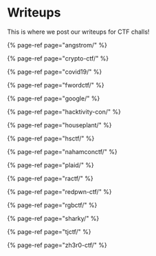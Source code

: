 # Writeups

This is where we post our writeups for CTF challs!

{% page-ref page="angstrom/" %}

{% page-ref page="crypto-ctf/" %}

{% page-ref page="covid19/" %}

{% page-ref page="fwordctf/" %}



{% page-ref page="google/" %}

{% page-ref page="hacktivity-con/" %}

{% page-ref page="houseplant/" %}

{% page-ref page="hsctf/" %}

{% page-ref page="nahamconctf/" %}

{% page-ref page="plaid/" %}

{% page-ref page="ractf/" %}

{% page-ref page="redpwn-ctf/" %}

{% page-ref page="rgbctf/" %}

{% page-ref page="sharky/" %}

{% page-ref page="tjctf/" %}

{% page-ref page="zh3r0-ctf/" %}



